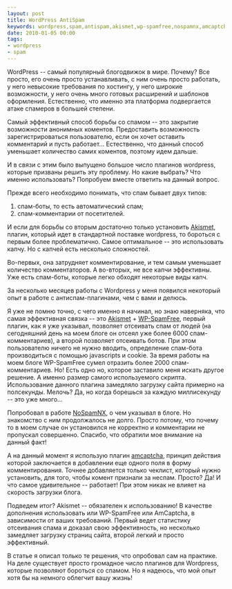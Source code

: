 ```yaml
---
layout: post
title: WordPress AntiSpam
keywords: wordpress,spam,antispam,akismet,wp-spamfree,nospamnx,amcaptcha
date: 2010-01-05 00:00
tags:
- wordpress
- spam
---
```

WordPress -- самый популярный блогодвижок в мире. Почему? Все просто, его очень просто устанавливать, с ним очень просто работать, у него невысокие требования по хостингу, у него широкие возможности, у него очень много готовых расширений и шаблонов оформления. Естественно, что именно эта платформа подвергается атаке спамеров в большей степени.

Самый эффективный способ борьбы со спамом -- это закрытие возможности анонимных коментов. Предоставить возможность зарегистрироваться пользователю, если он хочет оставить комментарий и пусть работает... Естественно, что данный способ уменьшает количество самих коментов, поэтому идем дальше.

И в связи с этим было выпущено большое число плагинов wordpress, которые призваны решить эту проблему. Но какие выбрать? Что именно использовать? Попробуем вместе ответить на данный вопрос.

Прежде всего необходимо понимать, что спам бывает двух типов:
<ol>
	<li>спам-боты, то есть автоматический спам;</li>
	<li>спам-комментарии от посетителей.</li>
</ol>
И если для борьбы со вторым достаточно только установить <a
href="http://wordpress.org/extend/plugins/akismet/" rel="nofollow">Akismet</a>, плагин, который идет в стандартной поставке wordpress, то бороться с первым более проблематично. Самое оптимальное -- это использовать капчу. Но с капчей есть несколько сложностей.

Во-первых, она затрудняет комментирование, и тем самым уменьшает количество комментаторов. А во-вторых, не все капчи эффективны. Уже есть спам-боты, которые легко обходят некоторые виды капч.

За несколько месяцев работы с Wordpress у меня появился некоторый опыт в работе с антиспам-плагинами, чем с вами и делюсь.

Я уже не помню точно, с чего именно я начинал, но знаю наверняка, что самая эффективная связка -- это <a href="http://wordpress.org/extend/plugins/akismet/" rel="nofollow">Akismet</a> + <a href="http://wordpress.org/extend/plugins/wp-spamfree/" rel="nofollow">WP-SpamFree</a>, первый плагин, как я уже указывал, позволяет отсеивать спам от людей (на сегодняшний день на моем блоге он отсеял уже более 6000 спам-комментариев), а второй позволяет отсеивать ботов. При этом пользователю ничего не нужно вводить, определение спам-бота производиться с помощью javascripts и cookie. За время работы на моем блоге WP-SpamFree сумел отразить более 2000 спам-комментариев. Но! Есть одно но, которое заставило меня искать другое решение. А именно размер самого используемого скрипта. Использование данного плагина замедляло загрузку сайта примерно на полсекунды. Мелочь? Да, но когда борешься за каждую миллисекунду -- это уже много...

Попробовал в работе <a href="http://wordpress.org/extend/plugins/nospamnx/" rel="nofollow">NoSpamNX</a>, о чем указывал в блоге. Но знакомство с ним продолжалось не долго. Просто потому, что почему то в моем случае он установился не корректно и комментарии не пропускал совершенно. Спасибо, что обратили мое внимание на данный факт!

А на данный момент я использую плагин <a href="http://wordpress.org/extend/plugins/amcaptcha/" rel="nofollow">amcaptcha</a>, принцип действия которой заключается в добавлении еще одного поля в форму комментирования. Точнее добавляется только чеклист, который нужно установить, для того, чтобы комент признали за неспам. Просто? Да! И что самое удивительное -- работает! При этом никак не влияет на скорость загрузки блога.

Подведем итог? Akismet -- обязателен к использованию! В качестве дополнения использовать или WP-SpamFree или AmCaptcha, в зависимости от ваших требований. Первый ведет статистику отсеивания спама и доказал свою эффективность, но несколько замедляет загрузку страниц сайта, второй легкий и просто эффективный.

В статье я описал только те решения, что опробовал сам на практике. На деле существует просто громадное число плагинов для Wordpress, которые позволяют бороться со спамом. Но я надеюсь, что мой опыт хотя бы на немного облегчит вашу жизнь!
